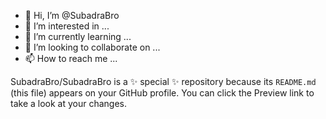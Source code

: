 
- 👋 Hi, I’m @SubadraBro
- 👀 I’m interested in ...
- 🌱 I’m currently learning ...
- 💞️ I’m looking to collaborate on ...
- 📫 How to reach me ...



SubadraBro/SubadraBro is a ✨ special ✨ repository because its `README.md` (this file) appears on your GitHub profile.
You can click the Preview link to take a look at your changes.
